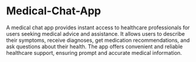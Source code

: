 # Medical-Chat-App
A medical chat app provides instant access to healthcare professionals for users seeking medical advice and assistance. It allows users to describe their symptoms, receive diagnoses, get medication recommendations, and ask questions about their health. The app offers convenient and reliable healthcare support, ensuring prompt and accurate medical information.
